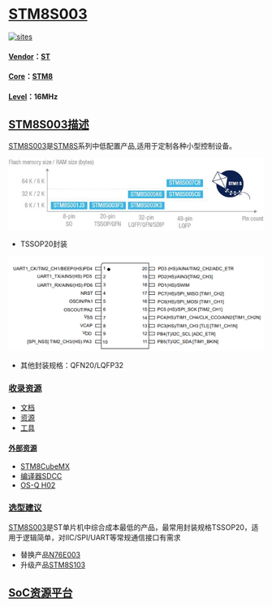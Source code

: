 ﻿# [STM8S003](https://github.com/sochub/STM8S003)
[![sites](http://182.61.61.133/link/resources/SoC.png)](https://stop.stops.top) 

#### [Vendor](https://github.com/sochub/Vendor)：[ST](https://github.com/sochub/ST)
#### [Core](https://github.com/sochub/STM8)：[STM8](https://github.com/sochub)
#### [Level](https://github.com/sochub/Level)：16MHz 

## [STM8S003描述](https://github.com/sochub/STM8S003/wiki) 

[STM8S003](https://github.com/sochub/STM8S003)是[STM8S](https://github.com/sochub/STM8S)系列中低配置产品,适用于定制各种小型控制设备。

[![sites](docs/STM8S003.png)](https://www.st.com/en/microcontrollers-microprocessors/stm8s-value-line.html) 

* TSSOP20封装

[![sites](docs/STM8S003F3.png)](https://www.st.com/en/microcontrollers-microprocessors/stm8s003f3.html) 

* 其他封装规格：QFN20/LQFP32

### [收录资源](https://github.com/sochub/STM8S003)

* [文档](docs/)
* [资源](src/)
* [工具](tools/)

#### [外部资源](https://github.com/sochub)

* [STM8CubeMX](https://www.st.com/zh/development-tools/stm8cubemx.html)
* [编译器SDCC](https://github.com/sochub/sdcc)
* [OS-Q H02](https://github.com/OS-Q/H02)

### [选型建议](https://github.com/sochub)

[STM8S003](https://github.com/sochub/STM8S003)是ST单片机中综合成本最低的产品，最常用封装规格TSSOP20，适用于逻辑简单，对IIC/SPI/UART等常规通信接口有需求

- 替换产品[N76E003](https://github.com/sochub/N76E003) 
- 升级产品[STM8S103](https://github.com/sochub/STM8S103) 

##  [SoC资源平台](http://www.qitas.cn)  

